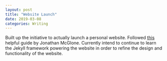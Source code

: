 ```yaml
---
layout: post
title: "Website Launch"
date: 2019-03-08
categories: Writing
---
```


Built up the initiative to actually launch a personal website.
Followed <a href="http://jmcglone.com/guides/github-pages/">this</a> helpful guide by Jonathan McGlone.
Currently intend to continue to learn the Jekyll framework powering the website in order to refine the design and functionality of the website.
